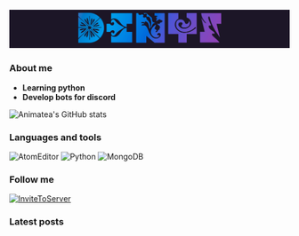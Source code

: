 [![Header](https://github.com/Animatea/Animatea/blob/main/assets/DenyS.gif)]()

### **About me**
- **Learning python**
- **Develop bots for discord**

![Animatea's GitHub stats](https://github-readme-stats.vercel.app/api?username=Animatea&show_icons=true&theme=tokyonight)

### Languages and tools
![AtomEditor](https://img.shields.io/badge/-Atom-2f3136?style=for-the-badge&logo=Atom&logoColor=white)
![Python](https://img.shields.io/badge/-Python-2f3136?style=for-the-badge&logo=Python)
![MongoDB](https://img.shields.io/badge/-MongoDB-2f3136?style=for-the-badge&logo=MongoDB&logoColor=green)

### Follow me
[![InviteToServer](https://img.shields.io/badge/-invite_to_server-2f3136?style=for-the-badge&logo=Discord)](https://discord.com/invite/KKUFRZCt4f)


### Latest posts
<!-- BLOG-POST-LIST:START -->
<!-- BLOG-POST-LIST:END -->
